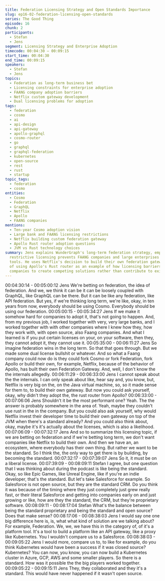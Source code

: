 ```yaml
---
title: Federation Licensing Strategy and Open Standards Importance
slug: ep16-02-federation-licensing-open-standards
series: The Good Thing
episode: 16
chunk: 2
participants:
  - Stefan
  - Jens
segment: Licensing Strategy and Enterprise Adoption
timecode: 00:04:30 – 00:09:15
start_time: 00:04:30
end_time: 00:09:15
speakers:
  - Stefan
  - Jens
topics:
  - Federation as long-term business bet
  - Licensing constraints for enterprise adoption
  - FAANG company adoption barriers
  - Netflix custom gateway development
  - Dual licensing problems for adoption
tags:
  - federation
  - cosmo
  - ai
  - api-design
  - api-gateway
  - apollo-graphql
  - cosmo-router
  - go
  - graphql
  - graphql-federation
  - kubernetes
  - open-source
  - rest
  - rust
  - startup
topic_tags:
  - federation
  - cosmo
entities:
  - Cosmo
  - Federation
  - GraphQL
  - Netflix
  - Apollo
  - FAANG companies
mentions:
  - Ten-year Cosmo adoption vision
  - Large bank and FAANG licensing restrictions
  - Netflix building custom federation gateway
  - Apollo Rust router adoption questions
  - JVM vs Rust technology choices
summary: Jens explains WunderGraph's long-term federation strategy, emphasizing how
  restrictive licensing prevents FAANG companies and large enterprises from adopting
  tools. He uses Netflix's decision to build their own federation gateway instead
  of using Apollo's Rust router as an example of how licensing barriers can force
  companies to create competing solutions rather than contribute to existing standards.
---
```


00:04:30:14 - 00:05:00:12
Jens
We're betting on federation, the idea of federation. And we, we think it can be it can be loosely
coupled with GraphQL, like GraphQL can be there. But it can be like any federation, like API
federation. But yes, if we're thinking long term, we're like, okay, in ten years from now,
everybody should be using Cosmo. Everybody should be using our federation.
00:05:00:15 - 00:05:34:27
Jens
If we make it somehow hard for companies to adopt it, that's not going to happen. And, from my
previous job, I worked together with very, very large banks, and I worked together with with
other companies where I knew how they, how they work with, with open source, also Faang
companies. And what I learned is if you put certain licenses on your, on your software, then
they, they cannot adopt it, they cannot use it.
00:05:35:00 - 00:06:11:27
Jens
So imagine federation wins in the long term. So that that goes through. But we made some dual
license bullshit or whatever. And so what a Faang company could now do is they could fork
Cosmo or fork Federation, fork Apollo or build their own, for example, Netflix, because of the
behavior of Apollo, has built their own Federation Gateway. And, well, I don't know the the
internals allegedly.
00:06:11:29 - 00:06:33:00
Jens
I cannot speak about the the internals. I can only speak about like, hear say and, you know, but,
Netflix is very big on the, on the Java virtual machine, so, so it made sense for them to, to build
their own gateway. But now you could ask yourself, okay, why didn't they adopt the, the rust
router from Apollo?
00:06:33:00 - 00:07:06:06
Jens
Shouldn't it be the most performant one? Yeah. The the answer is probably somewhere in the
area of. Yeah, maybe they couldn't use rust in the in the company. But you could also ask
yourself, why would Netflix invest their developer time to build their own gateway on top of the
JVM when there's a standard already? And you could also think about, okay, maybe it's it's
actually about the licenses, which is also a likelihood.
00:07:06:09 - 00:07:32:17
Jens
And so to summarize this licensing topic, if we are betting on federation and if we're betting long
term, we don't want companies like Netflix to build their own. And then we have an, an
ecosystem, where everybody has their own thing. But rather we want to be the standard. So I
think the, the only way to get there is by building, by becoming the standard.
00:07:32:17 - 00:07:39:07
Jens
So it, it must be on a liberal license.
00:07:39:09 - 00:08:09:11
Stefan
I agree, but one question that I was thinking about during the podcast is like being the standard.
Okay, so like Epic Games, like Unreal Engine, like if you're an indie developer, that's the
standard. But let's take Salesforce for example. So Salesforce is not open source, but they are
the standard CRM. Do you think it was because of the timing where they just completely just
grew really fast, or their literal Salesforce and getting into companies early on and just growing
or like, how are they the standard, the CRM, but they're proprietary software.
00:08:09:11 - 00:08:17:04
Stefan
What's the balance between being the standard proprietary and being the standard and open
source? Does that make sense?
00:08:17:06 - 00:08:38:03
Jens
I would say one one big difference here is, is, what what kind of solution are we talking about?
For example, Federation. We, we, we have this in the category of, of it's a platform tool. It's a
tool to build a platform like an API gateway, like a proxy like Kubernetes. You I wouldn't compare
us to a Salesforce.
00:08:38:03 - 00:09:05:22
Jens
I would more, compare us to, to like for example, do you think Kubernetes would have been a
success if it was closed source? Kubernetes? You can now, you know, you can now build a
Kubernetes cluster in Azure, GCP, AWS and some smaller players. So there is a standard. How
was it possible the the big players worked together.
00:09:05:22 - 00:09:15:11
Jens
They, they collaborated and they it's a standard. This would have never happened if it wasn't
open source.